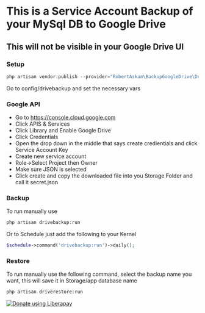# This is a Service Account Backup of your MySql DB to Google Drive
## This will not be visible in your Google Drive UI

### Setup
```php
php artisan vendor:publish --provider="RobertAskam\BackupGoogleDrive\DriveBackupServiceProvider"
```
Go to config/drivebackup and set the necessary vars

### Google API
* Go to https://console.cloud.google.com
* Click APIS & Services
* Click Library and Enable Google Drive
* Click Credentials
* Open the drop down in the middle that says create credientials and click Service Account Key
* Create new service account
* Role->Select Project then Owner
* Make sure JSON is selected
* Click create and copy the downloaded file into you Storage Folder and call it secret.json

### Backup
To run manually use
```php
php artisan drivebackup:run
```
Or to Schedule just add the following to your Kernel

```php
$schedule->command('drivebackup:run')->daily();
```
### Restore
To run manually use the following command, select the backup name you want, this will save it in Storage/app database name
```php
php artisan driverestore:run
```

<script src="https://liberapay.com/rbaskam/widgets/button.js"></script>
<noscript><a href="https://liberapay.com/rbaskam/donate"><img alt="Donate using Liberapay" src="https://liberapay.com/assets/widgets/donate.svg"></a></noscript>
